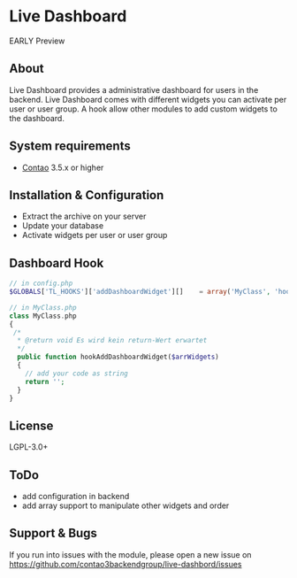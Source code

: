 Live Dashboard
======================

EARLY Preview

About
-----

Live Dashboard provides a administrative dashboard for users in the backend.
Live Dashboard comes with different widgets you can activate per user or user group.
A hook allow other modules to add custom widgets to the dashboard.

System requirements
-------------------

* [Contao](https://github.com/contao/core) 3.5.x or higher


Installation & Configuration
----------------------------

* Extract the archive on your server
* Update your database
* Activate widgets per user or user group

Dashboard Hook
----------------------------
```php
// in config.php
$GLOBALS['TL_HOOKS']['addDashboardWidget'][] 	= array('MyClass', 'hookAddDashboardWidget');

// in MyClass.php
class MyClass.php
{
 /*
  * @return void Es wird kein return-Wert erwartet
  */
  public function hookAddDashboardWidget($arrWidgets)
  {
 	// add your code as string
	return '';
  }
}
```

License
---------------
LGPL-3.0+


ToDo
---------------
* add configuration in backend
* add array support to manipulate other widgets and order


Support & Bugs
---------------
If you run into issues with the module, please open a new issue on https://github.com/contao3backendgroup/live-dashbord/issues
